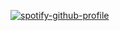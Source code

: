 [![spotify-github-profile](https://spotify-github-profile.kittinanx.com/api/view?uid=31kl7ubjw3pwatbpwcr2shdwmr6y&cover_image=true&theme=default&show_offline=false&background_color=121212&interchange=false)](https://github.com/kittinan/spotify-github-profile)
